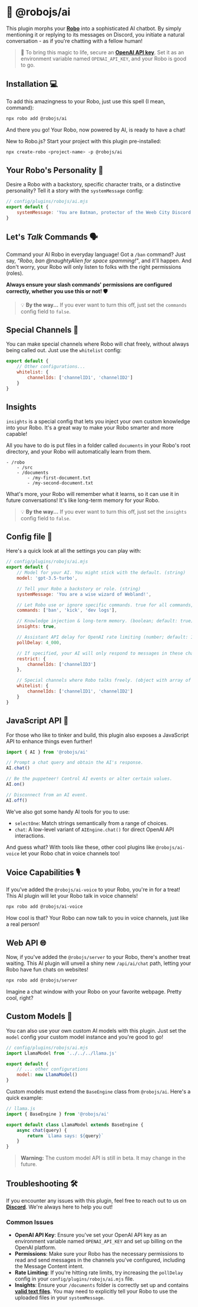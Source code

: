 # 🚀 @robojs/ai

This plugin morphs your **[Robo](https://github.com/Wave-Play/robo.js)** into a sophisticated AI chatbot. By simply mentioning it or replying to its messages on Discord, you initiate a natural conversation - as if you're chatting with a fellow human!

> 🔑 To bring this magic to life, secure an **[OpenAI API key](https://openai.com/)**. Set it as an environment variable named `OPENAI_API_KEY`, and your Robo is good to go.

## Installation 💻

To add this amazingness to your Robo, just use this spell (I mean, command):

```bash
npx robo add @robojs/ai
```

And there you go! Your Robo, now powered by AI, is ready to have a chat!

New to Robo.js? Start your project with this plugin pre-installed:

```bash
npx create-robo <project-name> -p @robojs/ai
```

## Your Robo's Personality 🧬

Desire a Robo with a backstory, specific character traits, or a distinctive personality? Tell it a story with the `systemMessage` config:

```js
// config/plugins/robojs/ai.mjs
export default {
	systemMessage: 'You are Batman, protector of the Weeb City Discord server.'
}
```

## Let's _Talk_ Commands 🗣️

Command your AI Robo in everyday language! Got a `/ban` command? Just say, _"Robo, ban @naughtyAlien for space spamming!"_, and it'll happen. And don't worry, your Robo will only listen to folks with the right permissions (roles).

**Always ensure your slash commands' permissions are configured correctly, whether you use this or not! 🛡️**

> 💡 **By the way...** If you ever want to turn this off, just set the `commands` config field to `false`.

## Special Channels 📜

You can make special channels where Robo will chat freely, without always being called out. Just use the `whitelist` config:

```js
export default {
	// Other configurations...
	whitelist: {
		channelIds: ['channelID1', 'channelID2']
	}
}
```

## Insights

`insights` is a special config that lets you inject your own custom knowledge into your Robo. It's a great way to make your Robo smarter and more capable!

All you have to do is put files in a folder called `documents` in your Robo's root directory, and your Robo will automatically learn from them.

```
- /robo
	- /src
	- /documents
		- /my-first-document.txt
		- /my-second-document.txt
```

What's more, your Robo will remember what it learns, so it can use it in future conversations! It's like long-term memory for your Robo.

> 💡 **By the way...** If you ever want to turn this off, just set the `insights` config field to `false`.

## Config file 🧠

Here's a quick look at all the settings you can play with:

```js
// config/plugins/robojs/ai.mjs
export default {
	// Model for your AI. You might stick with the default. (string)
	model: 'gpt-3.5-turbo',

	// Tell your Robo a backstory or role. (string)
	systemMessage: 'You are a wise wizard of Webland!',

	// Let Robo use or ignore specific commands. true for all commands, false for no commands, array for only specific commands. (boolean or string array)
	commands: ['ban', 'kick', 'dev logs'],

	// Knowledge injection & long-term memory. (boolean; default: true)
	insights: true,

	// Assistant API delay for OpenAI rate limiting (number; default: 1_000)
	pollDelay: 4_000,

	// If specified, your AI will only respond to messages in these channels. (object with array of string IDs)
	restrict: {
		channelIds: ['channelID3']
	},

	// Special channels where Robo talks freely. (object with array of string IDs)
	whitelist: {
		channelIds: ['channelID1', 'channelID2']
	}
}
```

## JavaScript API 🧰

For those who like to tinker and build, this plugin also exposes a JavaScript API to enhance things even further!

```js
import { AI } from '@robojs/ai'

// Prompt a chat query and obtain the AI's response.
AI.chat()

// Be the puppeteer! Control AI events or alter certain values.
AI.on()

// Disconnect from an AI event.
AI.off()
```

We've also got some handy AI tools for you to use:

- `selectOne`: Match strings semantically from a range of choices.
- `chat`: A low-level variant of `AIEngine.chat()` for direct OpenAI API interactions.

And guess what? With tools like these, other cool plugins like `@robojs/ai-voice` let your Robo chat in voice channels too!

## Voice Capabilities 🎙️

If you've added the `@robojs/ai-voice` to your Robo, you're in for a treat! This AI plugin will let your Robo talk in voice channels!

```bash
npx robo add @robojs/ai-voice
```

How cool is that? Your Robo can now talk to you in voice channels, just like a real person!

## Web API 🌐

Now, if you've added the `@robojs/server` to your Robo, there's another treat waiting. This AI plugin will unveil a shiny new `/api/ai/chat` path, letting your Robo have fun chats on websites!

```bash
npx robo add @robojs/server
```

Imagine a chat window with your Robo on your favorite webpage. Pretty cool, right?

## Custom Models 🧪

You can also use your own custom AI models with this plugin. Just set the `model` config your custom model instance and you're good to go!

```js
// config/plugins/robojs/ai.mjs
import LlamaModel from '../../../llama.js'

export default {
	// ... other configurations
	model: new LlamaModel()
}
```

Custom models must extend the `BaseEngine` class from `@robojs/ai`. Here's a quick example:

```js
// llama.js
import { BaseEngine } from '@robojs/ai'

export default class LlamaModel extends BaseEngine {
	async chat(query) {
		return `Llama says: ${query}`
	}
}
```

> **Warning:** The custom model API is still in beta. It may change in the future.

## Troubleshooting 🛠️

If you encounter any issues with this plugin, feel free to reach out to us on **[Discord](https://discord.gg/roboplay)**. We're always here to help you out!

### Common Issues

- **OpenAI API Key**: Ensure you've set your OpenAI API key as an environment variable named `OPENAI_API_KEY` and set up billing on the OpenAI platform.
- **Permissions**: Make sure your Robo has the necessary permissions to read and send messages in the channels you've configured, including the Message Content intent.
- **Rate Limiting**: If you're hitting rate limits, try increasing the `pollDelay` config in your `config/plugins/robojs/ai.mjs` file.
- **Insights**: Ensure your `/documents` folder is correctly set up and contains **[valid text files](https://platform.openai.com/docs/assistants/tools/file-search/supported-files)**. You may need to explicitly tell your Robo to use the uploaded files in your `systemMessage`.
